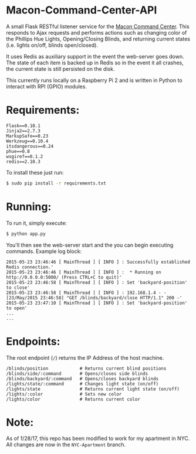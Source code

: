 # Macon-Command-Center-API

A small Flask RESTful listener service for the [Macon Command Center](https://github.com/g12mcgov/Macon-Command-Center-API). This responds to Ajax requests and performs actions such as changing color of the Phillips Hue Lights, Opening/Closing Blinds, and returning current states (i.e. lights on/off, blinds open/closed).

It uses Redis as auxiliary support in the event the web-server goes down. The state of each item is backed up in Redis so in the event it all crashes, the current state is still persisted on the disk. 

This currently runs locally on a Raspberry Pi 2 and is written in Python to interact with RPI (GPIO) modules. 

Requirements:
=======

	Flask==0.10.1
	Jinja2==2.7.3
	MarkupSafe==0.23
	Werkzeug==0.10.4
	itsdangerous==0.24
	phue==0.8
	wsgiref==0.1.2
	redis==2.10.3

To install these just run:

```bash
$ sudo pip install -r requirements.txt
```

Running:
=======

To run it, simply execute:

```bash
$ python app.py
```
You'll then see the web-server start and the you can begin executing commands. Example log block:

	2015-05-23 23:46:46 [ MainThread ] [ INFO ] : Successfully established Redis connection.'
	2015-05-23 23:46:46 [ MainThread ] [ INFO ] :  * Running on http://0.0.0.0:5000/ (Press CTRL+C to quit)'
	2015-05-23 23:46:58 [ MainThread ] [ INFO ] : Set 'backyard-position' to close'
	2015-05-23 23:46:58 [ MainThread ] [ INFO ] : 192.168.1.4 - - [23/May/2015 23:46:58] "GET /blinds/backyard/close HTTP/1.1" 200 -'
	2015-05-23 23:47:10 [ MainThread ] [ INFO ] : Set 'backyard-position' to open'
	...
	...

Endpoints:
=======

The root endpoint (`/`) returns the IP Address of the host machine.

	/blinds/position 			# Returns current blind positions
	/blinds/side/:command 		# Opens/closes side blinds
	/blinds/backyard/:command 	# Opens/closes backyard blinds
	/lights/state/:command 		# Changes light state (on/off)
	/lights/state 				# Returns current light state (on/off)
	/lights/:color				# Sets new color
	/lights/color 				# Returns current color

Note:
=======

As of 1/28/17, this repo has been modified to work for my apartment in NYC. All changes are now in the `NYC-Apartment` branch. 
